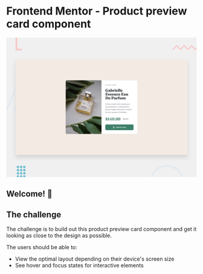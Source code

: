 # Frontend Mentor - Product preview card component

![Design preview for the Product preview card component coding challenge](./design/desktop-preview.jpg)

## Welcome! 👋

## The challenge

The challenge is to build out this product preview card component and get it looking as close to the design as possible.

The users should be able to:

- View the optimal layout depending on their device's screen size
- See hover and focus states for interactive elements
